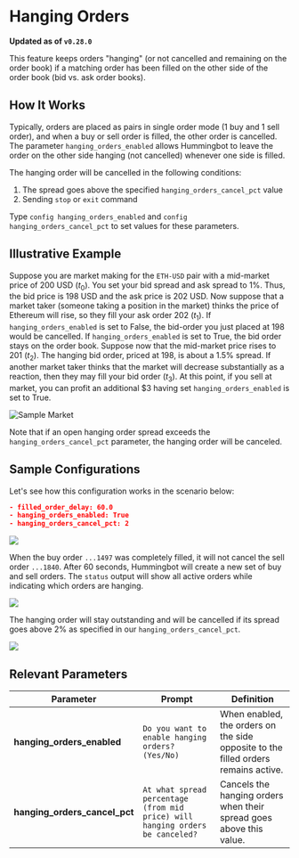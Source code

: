 # Hanging Orders

**Updated as of `v0.28.0`**

This feature keeps orders "hanging" (or not cancelled and remaining on the order book) if a matching order has been filled on the other side of the order book (bid vs. ask order books).

## How It Works

Typically, orders are placed as pairs in single order mode (1 buy and 1 sell order), and when a buy or sell order is filled, the other order is cancelled. The parameter `hanging_orders_enabled` allows Hummingbot to leave the order on the other side hanging (not cancelled) whenever one side is filled.

The hanging order will be cancelled in the following conditions:

1. The spread goes above the specified `hanging_orders_cancel_pct` value
2. Sending `stop` or `exit` command

Type `config hanging_orders_enabled` and `config hanging_orders_cancel_pct` to set values for these parameters. 

## Illustrative Example
Suppose you are market making for the `ETH-USD` pair with a mid-market price of 200 USD ($t_0$). You set your bid spread and ask spread to 1%. Thus, the bid price is 198 USD and the ask price is 202 USD. Now suppose that a market taker (someone taking a position in the market) thinks the price of Ethereum will rise, so they fill your ask order 202 ($t_1$). If `hanging_orders_enabled` is set to False, the bid-order you just placed at 198 would be cancelled. If `hanging_orders_enabled` is set to True, the bid order stays on the order book. Suppose now that the mid-market price rises to 201 ($t_2$). The hanging bid order, priced at 198, is about a 1.5% spread. If another market taker thinks that the market will decrease substantially as a reaction, then they may fill your bid order ($t_3$). At this point, if you sell at market, you can profit an additional $3 having set `hanging_orders_enabled` is set to True.

![Sample Market](/assets/img/hanging_orders_example_market.png)

Note that if an open hanging order spread exceeds the `hanging_orders_cancel_pct` parameter, the hanging order will be canceled.


## Sample Configurations

Let's see how this configuration works in the scenario below:

```json
- filled_order_delay: 60.0
- hanging_orders_enabled: True
- hanging_orders_cancel_pct: 2
```

![](/assets/img/hanging_order1.png)

When the buy order `...1497` was completely filled, it will not cancel the sell order `...1840`. After 60 seconds, Hummingbot will create a new set of buy and sell orders. The `status` output will show all active orders while indicating which orders are hanging.

![](/assets/img/hanging_order2.png)

The hanging order will stay outstanding and will be cancelled if its spread goes above 2% as specified in our `hanging_orders_cancel_pct`.

![](/assets/img/hanging_order3.png)


## Relevant Parameters

| Parameter | Prompt | Definition |
|-----------|--------|------------|
| **hanging_orders_enabled** | `Do you want to enable hanging orders? (Yes/No)` | When enabled, the orders on the side opposite to the filled orders remains active. |
| **hanging_orders_cancel_pct** | `At what spread percentage (from mid price) will hanging orders be canceled?` | Cancels the hanging orders when their spread goes above this value. |